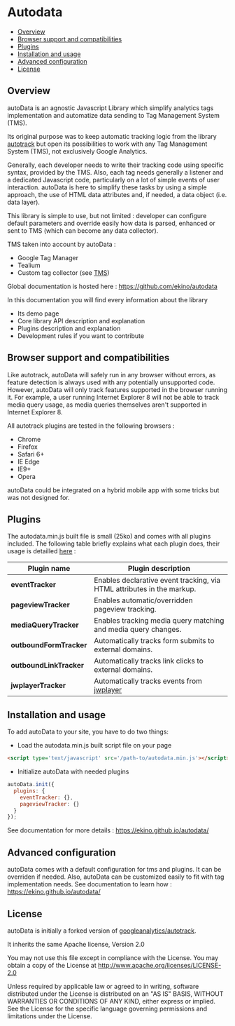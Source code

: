 # Autodata

- [Overview](#overview)
- [Browser support and compatibilities](#browser-support-and-compatibilities)
- [Plugins](#plugins)
- [Installation and usage](#installation-and-usage)
- [Advanced configuration](#advanced-configuration)
- [License](#License)

## Overview

autoData is an agnostic Javascript Library which simplify analytics tags implementation and automatize data sending to Tag Management System (TMS).

Its original purpose was to keep automatic tracking logic from the library [autotrack](https://github.com/googleanalytics/autotrack) but open its possibilities to work with any Tag Management System (TMS), not exclusively Google Analytics.

Generally, each developer needs to write their tracking code using specific syntax, provided by the TMS. Also, each tag needs generally a listener and a dedicated Javascript code, particularly on a lot of simple events of user interaction. autoData is here to simplify these tasks by using a simple approach, the use of HTML data attributes and, if needed, a data object (i.e. data layer).

This library is simple to use, but not limited : developer can configure default parameters and override easily how data is parsed, enhanced or sent to TMS (which can become any data collector).

TMS taken into account by autoData :
- Google Tag Manager
- Tealium
- Custom tag collector (see [TMS](/dev/TMS.md))

Global documentation is hosted here : https://github.com/ekino/autodata

In this documentation you will find every information about the library
- Its demo page
- Core library API description and explanation
- Plugins description and explanation
- Development rules if you want to contribute

## Browser support and compatibilities

Like autotrack, autoData will safely run in any browser without errors, as feature detection is always used with any potentially unsupported code. However, autoData will only track features supported in the browser running it. For example, a user running Internet Explorer 8 will not be able to track media query usage, as media queries themselves aren't supported in Internet Explorer 8.

All autotrack plugins are tested in the following browsers :
- Chrome
- Firefox
- Safari 6+
- IE Edge
- IE9+
- Opera

autoData could be integrated on a hybrid mobile app with some tricks but was not designed for.

## Plugins

The autodata.min.js built file is small (25ko) and comes with all plugins included. The following table briefly explains what each plugin does, their usage is detailled [here](https://ekino.github.io/autodata/PLUGINS.html) :

| Plugin name        | Plugin description |
|---------------------|------------------------------------------------------------------------|
| **eventTracker**        | Enables declarative event tracking, via HTML attributes in the markup. |
| **pageviewTracker**    | Enables automatic/overridden pageview tracking.                        |
| **mediaQueryTracker**   | Enables tracking media query matching and media query changes.         |
| **outboundFormTracker** | Automatically tracks form submits to external domains.                 |
| **outboundLinkTracker** | Automatically tracks link clicks to external domains.                  |
| **jwplayerTracker**     | Automatically tracks events from [jwplayer](https://www.jwplayer.com)  |

## Installation and usage

To add autoData to your site, you have to do two things:

- Load the autodata.min.js built script file on your page

```html
<script type='text/javascript' src='/path-to/autodata.min.js'></script>
```

- Initialize autoData with needed plugins

```js
autoData.init({
  plugins: {
    eventTracker: {},
    pageviewTracker: {}
  }
});
```

See documentation for more details : https://ekino.github.io/autodata/

## Advanced configuration

autoData comes with a default configuration for tms and plugins. It can be overriden if needed. Also, autoData can be customized easily to fit with tag implementation needs. See documentation to learn how : https://ekino.github.io/autodata/

## License

autoData is initially a forked version of  [googleanalytics/autotrack](https://github.com/googleanalytics/autotrack).

It inherits the same Apache license, Version 2.0

You may not use this file except in compliance with the License.
You may obtain a copy of the License at http://www.apache.org/licenses/LICENSE-2.0

Unless required by applicable law or agreed to in writing, software
distributed under the License is distributed on an "AS IS" BASIS,
WITHOUT WARRANTIES OR CONDITIONS OF ANY KIND, either express or implied.
See the License for the specific language governing permissions and
limitations under the License.
